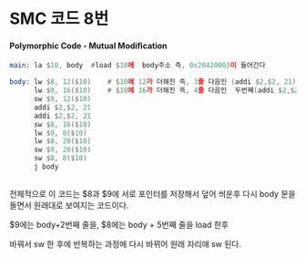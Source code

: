 # SMC 코드 8번

#### Polymorphic Code - Mutual Modiﬁcation

```asm
main: la $10, body	#load $10에  body주소 즉, 0x20420003이 들어간다

body: lw $8, 12($10) 	# $10에 12가 더해진 즉, 3줄 다음인 (addi $2,$2, 21) 								0x20420015가 $8에 load
      lw $9, 16($10)   	# $10에 16가 더해진 즉, 4줄 다음인  두번째(addi $2,$2, 21) 							0x20420015가 $9에 load
      sw $9, 12($10)                     
      addi $2,$2, 21       
      addi $2,$2, 21   
      sw $8, 16($10)        
      lw $9, 8($10)        
      lw $8, 20($10)        
      sw $9, 20($10)        
      sw $8, 8($10)         
      j body  
                   

```





전체적으로 이 코드는 $8과 $9에 서로 포인터를 저장해서 덮어 씌운후 다시 body 문을 돌면서 원래대로 보여지는 코드이다.



$9에는 body+2번째 줄을, $8에는 body + 5번째 줄을  load 한후

바꿔서 sw 한 후에 반복하는 과정에 다시 바뀌어 원래 자리애 sw 된다.
